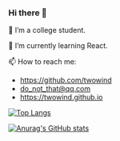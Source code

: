 ### Hi there 👋

<!--
**twowind/twowind** is a ✨ _special_ ✨ repository because its `README.md` (this file) appears on your GitHub profile.

Here are some ideas to get you started:

- 🔭 I’m currently working on ...
- 🌱 I’m currently learning ...
- 👯 I’m looking to collaborate on ...
- 🤔 I’m looking for help with ...
- 💬 Ask me about ...
- 📫 How to reach me: ...
- 😄 Pronouns: ...
- ⚡ Fun fact: ...
  -->

🔭 I’m a college student.

🌱 I’m currently learning React.

📫 How to reach me: 

- https://github.com/twowind
- do_not_that@qq.com
- https://twowind.github.io

[![Top Langs](https://github-readme-stats.vercel.app/api/top-langs/?username=anuraghazra&layout=compact)](https://github.com/anuraghazra/github-readme-stats)

[![Anurag's GitHub stats](https://github-readme-stats.vercel.app/api?username=twowind&show_icons=true&theme=buefy)](https://github.com/anuraghazra/github-readme-stats)
